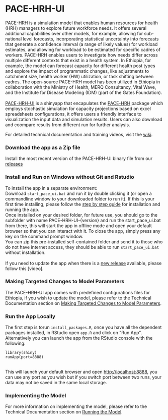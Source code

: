 # PACE-HRH-UI

PACE-HRH is a simulation model that enables human resources for health (HRH) managers to explore future workforce needs. It offers several additional capabilities over other models, for example, allowing for sub-national level forecasts, incorporating statistical uncertainty into forecasts that generate a confidence interval (a range of likely values) for workload estimates, and allowing for workload to be estimated for specific cadres of workers. PACE-HRH enables users to investigate how needs differ across multiple different contexts that exist in a health system. In Ethiopia, for example, the model can forecast capacity for different health post types and explore the impact of programmatic changes, like adjustments to catchment size, health worker (HW) utilization, or task shifting between cadres. The open-source PACE-HRH model has been utilized in Ethiopia in collaboration with the Ministry of Health, MERQ Consultancy, Vital Wave, and the Institute for Disease Modeling (IDM) (part of the Gates Foundation). <br><br> [PACE-HRH-UI](https://github.com/InstituteforDiseaseModeling/PACE-HRH-UI) is a shinyapp that encapulates the
[PACE-HRH](https://github.com/InstituteforDiseaseModeling/PACE-HRH/releases)
package which employs stochastic simulation for capacity projections
based on excel spreadsheets configurations, it offers users a friendly
interface to visualization the input data and simulation results. Users
can also download and coompare results from different run for further
analysis.

For detailed technical documentation and training videos, visit the [wiki](https://github.com/vitalwaveinc/PACE-HRH-UI/wiki). 

### Download the app as a Zip file

Install the most recent version of the PACE-HRH-UI binary file from our
[releases](https://github.com/vitalwaveinc/PACE-HRH-UI/releases)

### Install and Run on Windows without Git and Rstudio

To install the app in a separate environment: <br> Download
`start_pace_ui.bat` and run it by double clicking it (or open a
commandline window to your downloaded folder to run it). If this is your first time installing, please follow the [step by step guide](https://github.com/vitalwaveinc/PACE-HRH-UI/wiki/Appendices#appendix-5-zip-file-installation) for installation and
running the app. <br> Once installed on your desired folder, for future
use, you should go to the subfolder with name PACE-HRH-UI-{version} and
run the start_pace_ui.bat from there, this will start the app in offline mode and open
your default browser so that you can interact with it. To close the app,
simply press any key on the command prompt window. <br> You can zip this
pre-installed self-contained folder and send it to those who do not have
internet access, they should be able to run `start_pace_ui.bat` without
installation. <br><br>
If you need to update the app when there is a [new release](https://github.com/vitalwaveinc/PACE-HRH-UI/releases) available, 
please follow this [video].

### Making Targeted Changes to Model Parameters
The PACE-HRH-UI app comes with predefined configurations files for Ethiopia, if you wish to update the model, please refer to the Technical Documentation section on [Making Targeted Changes to Model Parameters](https://github.com/vitalwaveinc/PACE-HRH-UI/wiki/Model-Implementation:-Making-Targeted-Changes-to-Model-Parameters). 

### Run the App Locally

The first step is torun `install_packages.R`, once you have all the
dependent packages installed, in RStudio open `app.R` and click on "Run
App". Alternatively you can launch the app from the RStudio console with
the following:

```         
library(shiny)
runApp(port=8888)
```

<br> This will launch your default browser and open
<http://localhost:8888>, you can use any port as you wish but if you
switch port between two runs, your data may not be saved in the same
local storage.

### Implementing the Model 

For more information on implementing the model, please refer to the Technical Documentation section on [Running the Model](https://github.com/vitalwaveinc/PACE-HRH-UI/wiki/Model-Implementation:-Running-the-Model).

